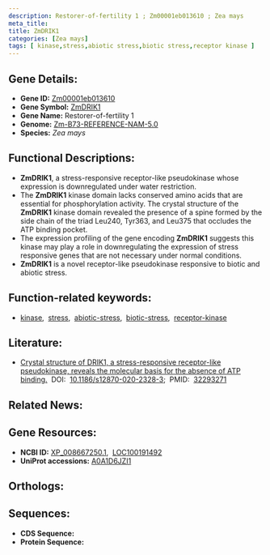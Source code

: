 ```yaml
---
description: Restorer-of-fertility 1 ; Zm00001eb013610 ; Zea mays
meta_title:
title: ZmDRIK1
categories: [Zea mays]
tags: [ kinase,stress,abiotic stress,biotic stress,receptor kinase ]
---
```


## Gene Details:
- **Gene ID:** [Zm00001eb013610]()
- **Gene Symbol:** <u>ZmDRIK1</u>
- **Gene Name:** Restorer-of-fertility 1
- **Genome:** [Zm-B73-REFERENCE-NAM-5.0]()
- **Species:** *Zea mays*

## Functional Descriptions:
   - **ZmDRIK1**, a stress-responsive receptor-like pseudokinase whose expression is downregulated under water restriction.
   - The **ZmDRIK1** kinase domain lacks conserved amino acids that are essential for phosphorylation activity. The crystal structure of the **ZmDRIK1** kinase domain revealed the presence of a spine formed by the side chain of the triad Leu240, Tyr363, and Leu375 that occludes the ATP binding pocket.
   - The expression profiling of the gene encoding **ZmDRIK1** suggests this kinase may play a role in downregulating the expression of stress responsive genes that are not necessary under normal conditions.
   - **ZmDRIK1** is a novel receptor-like pseudokinase responsive to biotic and abiotic stress.

## Function-related keywords:
   - [kinase](/tags/kinase/),&nbsp;&nbsp;[stress](/tags/stress/),&nbsp;&nbsp;[abiotic-stress](/tags/abiotic-stress/),&nbsp;&nbsp;[biotic-stress](/tags/biotic-stress/),&nbsp;&nbsp;[receptor-kinase](/tags/receptor-kinase/)

## Literature:
   - [Crystal structure of DRIK1, a stress-responsive receptor-like pseudokinase, reveals the molecular basis for the absence of ATP binding.](https://doi.org/10.1186/s12870-020-2328-3)&nbsp;&nbsp;DOI:&nbsp;&nbsp;[10.1186/s12870-020-2328-3](https://doi.org/10.1186/s12870-020-2328-3);&nbsp;&nbsp;PMID:&nbsp;&nbsp;[32293271](https://pubmed.ncbi.nlm.nih.gov/32293271/)

## Related News:

## Gene Resources:
- **NCBI ID:**  [XP_008667250.1](https://www.ncbi.nlm.nih.gov/gene/?term=XP_008667250.1),&nbsp;&nbsp;[LOC100191492](https://www.ncbi.nlm.nih.gov/gene/?term=LOC100191492)
- **UniProt accessions:**  [A0A1D6JZI1](https://www.uniprot.org/uniprotkb/A0A1D6JZI1/entry)

## Orthologs:

## Sequences:
- **CDS Sequence:**
- **Protein Sequence:**
